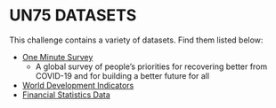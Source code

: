 # UN75 DATASETS

This challenge contains a variety of datasets. Find them listed below:

- [One Minute Survey](One%20Minute%20Survey)
  - A global survey of people’s priorities for recovering better from COVID-19 and for building a better future for all
- [World Development Indicators](World%20Development%20Indicators)
- [Financial Statistics Data](Financial%20%Statistics%20Data)

